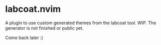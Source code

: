 # labcoat.nvim

A plugin to use custom generated themes from the labcoat tool.
WIP. The generator is not finished or public yet.

Come back later :)

